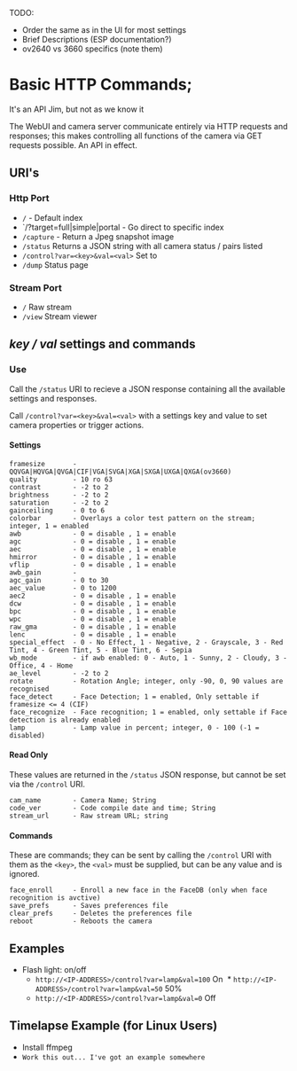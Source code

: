 TODO: 
* Order the same as in the UI for most settings
* Brief Descriptions (ESP documentation?)
* ov2640 vs 3660 specifics (note them)

# Basic HTTP Commands; 
It's an API Jim, but not as we know it

The WebUI and camera server communicate entirely via HTTP requests and responses; this makes controlling all functions of the camera via GET requests possible. An API in effect.

## URI's
### Http Port
* `/` - Default index
* `/?target=full|simple|portal - Go direct to specific index
* `/capture` - Return a Jpeg snapshot image
* `/status` Returns a JSON string with all camera status <key>/<value> pairs listed
* `/control?var=<key>&val=<val>` Set <key> to <val>
* `/dump` Status page

### Stream Port
* `/` Raw stream
* `/view` Stream viewer

## *key / val* settings and commands
### Use
Call the `/status` URI to recieve a JSON response containing all the available settings and responses.

Call `/control?var=<key>&val=<val>` with a settings key and value to set camera properties or trigger actions.

#### Settings
```
framesize       - QQVGA|HQVGA|QVGA|CIF|VGA|SVGA|XGA|SXGA|UXGA|QXGA(ov3660)
quality         - 10 ro 63
contrast        - -2 to 2
brightness      - -2 to 2
saturation      - -2 to 2
gainceiling     - 0 to 6
colorbar        - Overlays a color test pattern on the stream; integer, 1 = enabled
awb             - 0 = disable , 1 = enable
agc             - 0 = disable , 1 = enable
aec             - 0 = disable , 1 = enable
hmirror         - 0 = disable , 1 = enable
vflip           - 0 = disable , 1 = enable
awb_gain        - 
agc_gain        - 0 to 30
aec_value       - 0 to 1200
aec2            - 0 = disable , 1 = enable
dcw             - 0 = disable , 1 = enable
bpc             - 0 = disable , 1 = enable
wpc             - 0 = disable , 1 = enable
raw_gma         - 0 = disable , 1 = enable
lenc            - 0 = disable , 1 = enable
special_effect  - 0 - No Effect, 1 - Negative, 2 - Grayscale, 3 - Red Tint, 4 - Green Tint, 5 - Blue Tint, 6 - Sepia
wb_mode         - if awb enabled: 0 - Auto, 1 - Sunny, 2 - Cloudy, 3 - Office, 4 - Home
ae_level        - -2 to 2
rotate          - Rotation Angle; integer, only -90, 0, 90 values are recognised
face_detect     - Face Detection; 1 = enabled, Only settable if framesize <= 4 (CIF)
face_recognize  - Face recognition; 1 = enabled, only settable if Face detection is already enabled
lamp            - Lamp value in percent; integer, 0 - 100 (-1 = disabled)
```
#### Read Only
These values are returned in the `/status` JSON response, but cannot be set via the `/control` URI.
```
cam_name        - Camera Name; String
code_ver        - Code compile date and time; String
stream_url      - Raw stream URL; string
```
#### Commands
These are commands; they can be sent by calling the `/control` URI with them as the `<key>`, the `<val>` must be supplied, but can be any value and is ignored.
```
face_enroll     - Enroll a new face in the FaceDB (only when face recognition is avctive)
save_prefs      - Saves preferences file
clear_prefs     - Deletes the preferences file
reboot          - Reboots the camera
```
## Examples
* Flash light: on/off
  * `http://<IP-ADDRESS>/control?var=lamp&val=100` On
  * `http://<IP-ADDRESS>/control?var=lamp&val=50` 50%
  * `http://<IP-ADDRESS>/control?var=lamp&val=0` Off

## Timelapse Example (for Linux Users)
* Install ffmpeg
* `Work this out... I've got an example somewhere`
